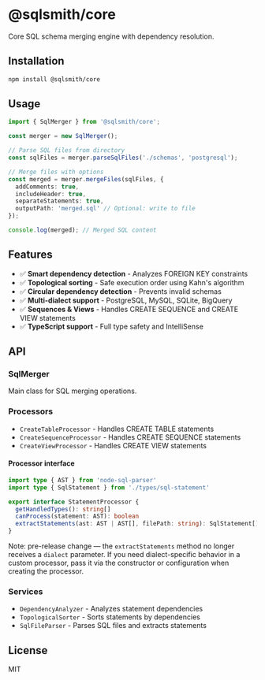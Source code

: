 # @sqlsmith/core

Core SQL schema merging engine with dependency resolution.

## Installation

```bash
npm install @sqlsmith/core
```

## Usage

```typescript
import { SqlMerger } from '@sqlsmith/core';

const merger = new SqlMerger();

// Parse SQL files from directory
const sqlFiles = merger.parseSqlFiles('./schemas', 'postgresql');

// Merge files with options
const merged = merger.mergeFiles(sqlFiles, {
  addComments: true,
  includeHeader: true,
  separateStatements: true,
  outputPath: 'merged.sql' // Optional: write to file
});

console.log(merged); // Merged SQL content
```

## Features

- ✅ **Smart dependency detection** - Analyzes FOREIGN KEY constraints
- ✅ **Topological sorting** - Safe execution order using Kahn's algorithm
- ✅ **Circular dependency detection** - Prevents invalid schemas
- ✅ **Multi-dialect support** - PostgreSQL, MySQL, SQLite, BigQuery
- ✅ **Sequences & Views** - Handles CREATE SEQUENCE and CREATE VIEW statements
- ✅ **TypeScript support** - Full type safety and IntelliSense

## API

### SqlMerger

Main class for SQL merging operations.

### Processors

- `CreateTableProcessor` - Handles CREATE TABLE statements
- `CreateSequenceProcessor` - Handles CREATE SEQUENCE statements  
- `CreateViewProcessor` - Handles CREATE VIEW statements

#### Processor interface

```ts
import type { AST } from 'node-sql-parser'
import type { SqlStatement } from './types/sql-statement'

export interface StatementProcessor {
  getHandledTypes(): string[]
  canProcess(statement: AST): boolean
  extractStatements(ast: AST | AST[], filePath: string): SqlStatement[]
}
```

Note: pre-release change — the `extractStatements` method no longer receives a `dialect` parameter. If you need dialect-specific behavior in a custom processor, pass it via the constructor or configuration when creating the processor.

### Services

- `DependencyAnalyzer` - Analyzes statement dependencies
- `TopologicalSorter` - Sorts statements by dependencies
- `SqlFileParser` - Parses SQL files and extracts statements

## License

MIT 